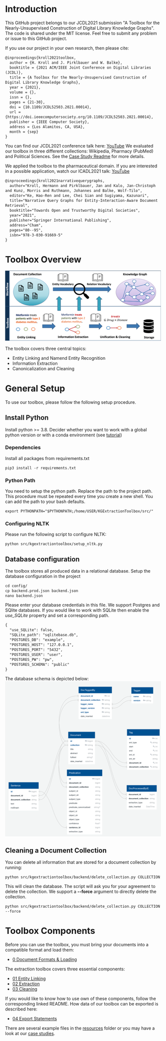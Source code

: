 # Introduction
This GitHub project belongs to our JCDL2021 submission "A Toolbox for the Nearly-Unsupervised Construction of Digital Library Knowledge Graphs". 
The code is shared under the MIT license. Feel free to submit any problem or issue to this GitHub project.

If you use our project in your own research, then please cite:

```
@inproceedings{kroll2021toolbox,
  author = {H. Kroll and J. Pirklbauer and W. Balke},
  booktitle = {2021 ACM/IEEE Joint Conference on Digital Libraries (JCDL)},
  title = {A Toolbox for the Nearly-Unsupervised Construction of Digital Library Knowledge Graphs},
  year = {2021},
  volume = {},
  issn = {},
  pages = {21-30},
  doi = {10.1109/JCDL52503.2021.00014},
  url = {https://doi.ieeecomputersociety.org/10.1109/JCDL52503.2021.00014},
  publisher = {IEEE Computer Society},
  address = {Los Alamitos, CA, USA},
  month = {sep}
}
```

You can find our JCDL2021 conference talk here: [YouTube](https://youtu.be/G6ndS0GZBeg)
We evaluated our toolbox in three different collections: Wikipedia, Pharmacy (PubMed) and Political Sciences.
See the [Case Study Readme](README_CASE_STUDIES.md) for more details.


We applied the toolbox to the pharmaceutical domain. 
If you are interested in a possible application, watch our ICADL2021 talk: [YouTube](https://youtu.be/9N1XTXPEqfU)

```
@inproceedings{kroll2021narrativequerygraphs,
  author="Kroll, Hermann and Pirklbauer, Jan and Kalo, Jan-Christoph and Kunz, Morris and Ruthmann, Johannes and Balke, Wolf-Tilo",
  editor="Ke, Hao-Ren and Lee, Chei Sian and Sugiyama, Kazunari",
  title="Narrative Query Graphs for Entity-Interaction-Aware Document Retrieval",
  booktitle="Towards Open and Trustworthy Digital Societies",
  year="2021",
  publisher="Springer International Publishing",
  address="Cham",
  pages="80--95",
  isbn="978-3-030-91669-5"
}
```


# Toolbox Overview
![Toolbox](toolbox.png)

The toolbox covers three central topics:
- Entity Linking and Namend Entity Recognition
- Information Extraction
- Canonicalization and Cleaning

# General Setup
To use our toolbox, please follow the following setup procedure.

## Install Python
Install python >= 3.8. Decider whether you want to work with a global python version or with a conda environment (see [tutorial](https://towardsdatascience.com/getting-started-with-python-environments-using-conda-32e9f2779307))
### Dependencies
Install all packages from requirements.txt
```
pip3 install -r requirements.txt
```

### Python Path
You need to setup the python path. 
Replace the path to the project path.
This procedure must be repeated every time you create a new shell. You can add the path to your bash defaults.
```
export PYTHONPATH="$PYTHONPATH;/home/USER/KGExtractionToolbox/src/"
```

### Configuring NLTK
Please run the following script to configure NLTK:
```
python src/kgextractiontoolbox/setup_nltk.py
```

## Database configuration
The toolbox stores all produced data in a relational database. 
Setup the database configuration in the project
```
cd config/
cp backend.prod.json backend.json
nano backend.json
```
Please enter your database credentials in this file. We support Postgres and SQlite databases. 
If you would like to work with SQLite then enable the *use_SQLite* property and set a corresponding path.
```
{
  "use_SQLite": false,
  "SQLite_path": "sqlitebase.db",
  "POSTGRES_DB": "example",
  "POSTGRES_HOST": "127.0.0.1",
  "POSTGRES_PORT": "5432",
  "POSTGRES_USER": "user",
  "POSTGRES_PW": "pw",
  "POSTGRES_SCHEMA": "public"
}
```

The database schema is depicted below:
![DB Scheme](dbdiagram.png)

## Cleaning a Document Collection 
You can delete all information that are stored for a document collection by running:
```
python src/kgextractiontoolbox/backend/delete_collection.py COLLECTION
```
This will clean the database. 
The script will ask you for your agreement to delete the collection. 
We support a **--force** argument to directly delete the collection.
```
python src/kgextractiontoolbox/backend/delete_collection.py COLLECTION --force
```

# Toolbox Components
Before you can use the toolbox, you must bring your documents into a compatible format and load them:
- [0 Document Formats & Loading](README_00_DOCUMENTS.md)


The extraction toolbox covers three essential components:
- [01 Entity Linking](README_01_ENTITY_LINKING.md)
- [02 Extraction](README_02_EXTRACTION.md)
- [03 Cleaning](README_03_CLEANING.md)

If you would like to know how to use own of these components, follow the corresponding linked README. 
How data of our toolbox can be exported is described here:
- [04 Export Statements](README_04_EXPORT.md)

There are several example files in the [resources](resources) folder or you may have a look at our [case studies](README_CASE_STUDIES.md).

